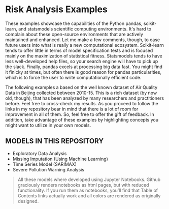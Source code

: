 # Risk Analysis Examples

These examples showcase the capabilities of the Python pandas, scikit-learn, and statsmodels scientific computing environments. It's hard to complain about these open-source environments that are actively maintained and enhanced. Let me make a few comments, though, to ease future users into what is really a new computational ecosystem. Scikit-learn tends to offer little in terms of model specification tests and is focused mainly on the maximization of statistical fitness. Statsmodels tends to have less well-developed help files, so your search engine will have to pick up the slack. Finally, pandas excels at processing big data fast. You might find it finicky at times, but often there is good reason for pandas particularities, which is to force the user to write computationally efficient code.

The following examples a based on the well known dataset of Air Quality Data in Beijing collected between 2010-15. This is a rich dataset (by now old, though), that has been analyzed by many researchers and practitioners before. Feel free to cross-check my results.  As you proceed to follow the links in my repository bear in mind that there is a lot of room for improvement in all of them. So, feel free to offer the gift of feedback. In addition, take advantage of these examples by highlighting concepts you might want to utilize in your own models.

## MODELS IN THIS REPOSITORY 

* Exploratory Data Analysis
* Missing Imputation (Using Machine Learning)
* Time Series Model (SARIMAX)
* Severe Pollution Warning Analysis

> All these models where developed using Jupyter Notebooks. Github graciously renders notebooks as html pages, but with reduced functionality. If you run them as notebooks, you’ll find that Table of Contents links actually work and all colors are rendered as originally designed.
